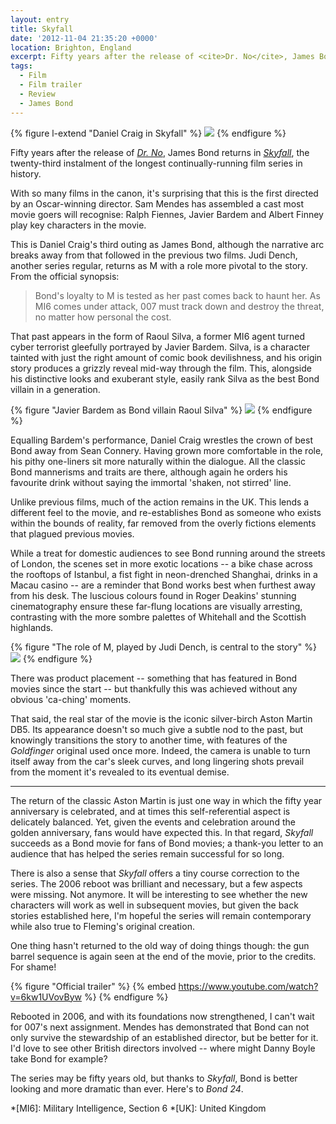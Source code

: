 ```yaml
---
layout: entry
title: Skyfall
date: '2012-11-04 21:35:20 +0000'
location: Brighton, England
excerpt: Fifty years after the release of <cite>Dr. No</cite>, James Bond returns in <cite>Skyfall</cite>, the twenty-third instalment of the longest continually-running film series in history.
tags:
  - Film
  - Film trailer
  - Review
  - James Bond
---
```

{% figure l-extend "Daniel Craig in Skyfall" %}
![](/assets/images/2012/11/skyfall_bond_db5.jpg)
{% endfigure %}

Fifty years after the release of <cite>[Dr. No][1]</cite>, James Bond returns in <cite>[Skyfall][2]</cite>, the twenty-third instalment of the longest continually-running film series in history.
 
With so many films in the canon, it's surprising that this is the first directed by an Oscar-winning director. Sam Mendes has assembled a cast most movie goers will recognise: Ralph Fiennes, Javier Bardem and Albert Finney play key characters in the movie.

This is Daniel Craig's third outing as James Bond, although the narrative arc breaks away from that followed in the previous two films. Judi Dench, another series regular, returns as M with a role more pivotal to the story. From the official synopsis:

> Bond's loyalty to M is tested as her past comes back to haunt her. As MI6 comes under attack, 007 must track down and destroy the threat, no matter how personal the cost.

That past appears in the form of Raoul Silva, a former MI6 agent turned cyber terrorist gleefully portrayed by Javier Bardem. Silva, is a character tainted with just the right amount of comic book devilishness, and his origin story produces a grizzly reveal mid-way through the film. This, alongside his distinctive looks and exuberant style, easily rank Silva as the best Bond villain in a generation.

{% figure "Javier Bardem as Bond villain Raoul Silva" %}
![](/assets/images/2012/11/skyfall_silva.jpg)
{% endfigure %}

Equalling Bardem's performance, Daniel Craig wrestles the crown of best Bond away from Sean Connery. Having grown more comfortable in the role, his pithy one-liners sit more naturally within the dialogue. All the classic Bond mannerisms and traits are there, although again he orders his favourite drink without saying the immortal 'shaken, not stirred' line.

Unlike previous films, much of the action remains in the UK. This lends a different feel to the movie, and re-establishes Bond as someone who exists within the bounds of reality, far removed from the overly fictions elements that plagued previous movies.

While a treat for domestic audiences to see Bond running around the streets of London, the scenes set in more exotic locations -- a bike chase across the rooftops of Istanbul, a fist fight in neon-drenched Shanghai, drinks in a Macau casino -- are a reminder that Bond works best when furthest away from his desk. The luscious colours found in Roger Deakins' stunning cinematography ensure these far-flung locations are visually arresting, contrasting with the more sombre palettes of Whitehall and the Scottish highlands.

{% figure "The role of M, played by Judi Dench, is central to the story" %}
![](/assets/images/2012/11/skyfall_m.jpg)
{% endfigure %}

There was product placement -- something that has featured in Bond movies since the start -- but thankfully this was achieved without any obvious 'ca-ching' moments.

That said, the real star of the movie is the iconic silver-birch Aston Martin DB5. Its appearance doesn't so much give a subtle nod to the past, but knowingly transitions the story to another time, with features of the <cite>Goldfinger</cite> original used once more. Indeed, the camera is unable to turn itself away from the car's sleek curves, and long lingering shots prevail from the moment it's revealed to its eventual demise.

* * *

The return of the classic Aston Martin is just one way in which the fifty year anniversary is celebrated, and at times this self-referential aspect is delicately balanced. Yet, given the events and celebration around the golden anniversary, fans would have expected this. In that regard, <cite>Skyfall</cite> succeeds as a Bond movie for fans of Bond movies; a thank-you letter to an audience that has helped the series remain successful for so long.

There is also a sense that <cite>Skyfall</cite> offers a tiny course correction to the series. The 2006 reboot was brilliant and necessary, but a few aspects were missing. Not anymore. It will be interesting to see whether the new characters will work as well in subsequent movies, but given the back stories established here, I'm hopeful the series will remain contemporary while also true to Fleming's original creation.

One thing hasn't returned to the old way of doing things though: the gun barrel sequence is again seen at the end of the movie, prior to the credits. For shame!

{% figure "Official trailer" %}
{% embed https://www.youtube.com/watch?v=6kw1UVovByw %}
{% endfigure %}

Rebooted in 2006, and with its foundations now strengthened, I can't wait for 007's next assignment. Mendes has demonstrated that Bond can not only survive the stewardship of an established director, but be better for it. I'd love to see other British directors involved -- where might Danny Boyle take Bond for example?

The series may be fifty years old, but thanks to <cite>Skyfall</cite>, Bond is better looking and more dramatic than ever. Here's to <cite>Bond 24</cite>.

[1]: http://imdb.com/title/tt0055928/
[2]: http://imdb.com/title/tt1074638/

*[MI6]: Military Intelligence, Section 6
*[UK]: United Kingdom
